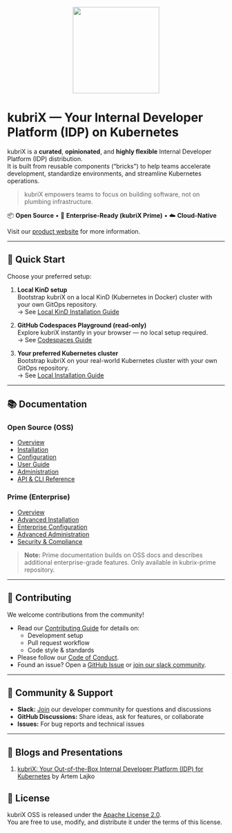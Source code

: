<p align="center">
   <img src="https://github.com/user-attachments/assets/58af160d-92d5-4786-8f1d-f901582500ad" width="200px">
</p>

# kubriX — Your Internal Developer Platform (IDP) on Kubernetes

kubriX is a **curated**, **opinionated**, and **highly flexible** Internal Developer Platform (IDP) distribution.  
It is built from reusable components (“bricks”) to help teams accelerate development, standardize environments, and streamline Kubernetes operations.

> kubriX empowers teams to focus on building software, not on plumbing infrastructure.

📦 **Open Source** • 🏢 **Enterprise-Ready (kubriX Prime)** • ☁️ **Cloud-Native**

Visit our [product website](https://kubriX.io) for more information.

---

## 🚀 Quick Start

Choose your preferred setup:

1. **Local KinD setup**  
   Bootstrap kubriX on a local KinD (Kubernetes in Docker) cluster with your own GitOps repository.  
   → See [Local KinD Installation Guide](docs/oss/installation/kind.md)

2. **GitHub Codespaces Playground (read-only)**  
   Explore kubriX instantly in your browser — no local setup required.  
   → See [Codespaces Guide](docs/oss/installation/codespaces.md)

3. **Your preferred Kubernetes cluster**  
   Bootstrap kubriX on your real-world Kubernetes cluster with your own GitOps repository.  
   → See [Local Installation Guide](docs/oss/installation/K8s.md)

---

## 📚 Documentation

### Open Source (OSS)
- [Overview](docs/oss/overview.md)
- [Installation](docs/oss/installation/)
- [Configuration](docs/oss/configuration/)
- [User Guide](docs/oss/user-guide/)
- [Administration](docs/oss/admin-guide/)
- [API & CLI Reference](docs/oss/api-cli-reference.md)

### Prime (Enterprise)
- [Overview](docs/prime/overview.md)
- [Advanced Installation](docs/prime/installation/)
- [Enterprise Configuration](docs/prime/configuration/)
- [Advanced Administration](docs/prime/admin-guide/)
- [Security & Compliance](docs/prime/security-compliance.md)

> **Note:** Prime documentation builds on OSS docs and describes additional enterprise-grade features. Only available in kubrix-prime repository.

---

## 🤝 Contributing

We welcome contributions from the community!

- Read our [Contributing Guide](CONTRIBUTING.md) for details on:
  - Development setup
  - Pull request workflow
  - Code style & standards
- Please follow our [Code of Conduct](CODE_OF_CONDUCT.md).
- Found an issue? Open a [GitHub Issue](https://github.com/suxess-it/kubriX/issues) or [join our slack community](https://join.slack.com/t/kubrix-platform/shared_invite/zt-2rc1yty2f-VTT3GOzUvo_k5hrgKbppKQ).

---

## 💬 Community & Support

- **Slack:** [Join](https://join.slack.com/t/kubrix-platform/shared_invite/zt-2rc1yty2f-VTT3GOzUvo_k5hrgKbppKQ) our developer community for questions and discussions  
- **GitHub Discussions:** Share ideas, ask for features, or collaborate
- **Issues:** For bug reports and technical issues

---

## 🎤 Blogs and Presentations

1. [kubriX: Your Out-of-the-Box Internal Developer Platform (IDP) for Kubernetes](https://itnext.io/kubrix-your-out-of-the-box-internal-developer-platform-idp-for-kubernetes-ba4c2671e6d1) by Artem Lajko


## 📄 License

kubriX OSS is released under the [Apache License 2.0](LICENSE).  
You are free to use, modify, and distribute it under the terms of this license.








